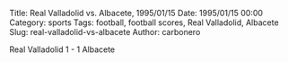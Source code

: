 Title: Real Valladolid vs. Albacete, 1995/01/15
Date: 1995/01/15 00:00
Category: sports
Tags: football, football scores, Real Valladolid, Albacete
Slug: real-valladolid-vs-albacete
Author: carbonero


Real Valladolid 1 - 1 Albacete
